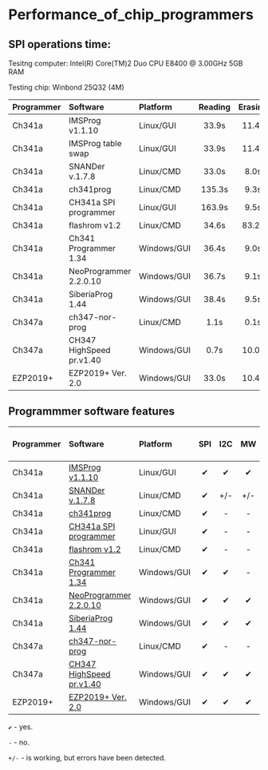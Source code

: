 # Performance_of_chip_programmers

## SPI operations time:

Tesitng computer: Intel(R) Core(TM)2 Duo CPU     E8400  @ 3.00GHz 5GB RAM

Testing chip: Winbond 25Q32 (4M)

| Programmer |       Software          |  Platform  | Reading | Erasing |  Writing | Veryfying |
| :---       |       :---              |     :---   |   :---: |   :---: |   :---:  |   :---:   |
| Ch341a     | IMSProg v1.1.10         | Linux/GUI  |  33.9s  |  11.4s  |  328.5s  |   33.9s   |
| Ch341a     | IMSProg table swap      | Linux/GUI  |  33.9s  |  11.4s  | 327.8s   |   33.9s   |
| Ch341a     | SNANDer v.1.7.8         | Linux/CMD  |  33.0s  |   8.0s  | 327.0s   |   33.0s   |
| Ch341a     | ch341prog               | Linux/CMD  | 135.3s  |   9.3s  | 359.5s   |  135.3s   |
| Ch341a     | CH341a SPI programmer   | Linux/GUI  | 163.9s  |   9.5s  | 359.7s   |  163.8s   |
| Ch341a     | flashrom v1.2           | Linux/CMD  |  34.6s  |  83.2s  | 132.7s   |   34.5s   |
| Ch341a     | Ch341 Programmer 1.34   | Windows/GUI|  36.4s  |   9.0s  | 231.4s   |   36.4s   |
| Ch341a     | NeoProgrammer 2.2.0.10  | Windows/GUI|  36.7s  |   9.1s  | 220.8s   |   36.7s   | 
| Ch341a     | SiberiaProg 1.44        | Windows/GUI|  38.4s  |   9.5s  | 175.3s   |   38.4s   | 
| Ch347a     | ch347-nor-prog          | Linux/CMD  |   1.1s  |   0.1s  |  28.9s   |    1.1s   |
| Ch347a     | СH347 HighSpeed pr.v1.40| Windows/GUI|   0.7s  |  10.0s  |   8.1s   |    0.7s   |
| EZP2019+   | EZP2019+ Ver. 2.0       | Windows/GUI|  33.0s  |  10.4s  |  38.7s   |   33.0s   |

## Programmmer software features

| Programmer | Software                |  Platform  | SPI | I2C | MW | Edit SR | SFDP view | Security area view |.bin|.hex|
| :---       |       :---              |     :---   |:---:|:---:|:---:| :---:  |   :---:   |   :---:   |:---:|:---:|
| Ch341a     | [IMSProg v1.1.10](https://github.com/bigbigmdm/IMSProg)         | Linux/GUI  | ✔   | ✔   | ✔   |  ✔     |     +     |  -  | ✔ | ✔ |
| Ch341a     | [SNANDer v.1.7.8](https://github.com/McMCCRU/SNANDer)         | Linux/CMD  | ✔   |+/-  |+/-  |  -     |     -     |  -  | ✔ | - |
| Ch341a     | [ch341prog](https://github.com/setarcos/ch341prog)               | Linux/CMD  | ✔   | -   | -   |  -     |     -     |  -  | ✔ | - |
| Ch341a     | [CH341a SPI programmer](https://github.com/bigbigmdm/CH341a_spi_programmer)   | Linux/GUI  | ✔   | -   | -   |  -     |     -     |  -  | ✔ | - |
| Ch341a     | [flashrom v1.2](https://flashrom.org/)           | Linux/CMD  | ✔   | -   | -   |  -     |     -     |  -  | ✔ | - |
| Ch341a     | [Ch341 Programmer 1.34](https://github.com/YTEC-info/CH341A-Softwares/blob/main/Programas/Windows/CH341Programmer/CH341Programmer%20V1.38/Ch341Programmer.exe?ysclid=ls2wxkusch126636141)   | Windows/GUI| ✔   | ✔   | -   |  -     |     -     |  -  | ✔ | ✔ |
| Ch341a     | [NeoProgrammer 2.2.0.10](https://www.dwdvb.com/neoprogrammer-new-update-v2-2-0-10/)  | Windows/GUI| ✔   | ✔   | ✔   |  -     |     -     |  -  | ✔ | ✔ |
| Ch341a     | [SiberiaProg 1.44](https://ch341a.com/download/ch341a-siberiaprog-version-1-44)        | Windows/GUI| ✔   | ✔   | ✔   |  ✔     |     -     |  ✔  | ✔ | ✔ |
| Ch347a     | [ch347-nor-prog](https://github.com/981213/ch347-nor-prog)          | Linux/CMD  | ✔   | -   | -   |  -     |     -     |  -  | ✔ | - |
| Ch347a     | [СH347 HighSpeed pr.v1.40](http://www.yaojiedianzi.com/index.php?m=Product&a=show&id=19)| Windows/GUI| ✔   | ✔   | ✔   |  -     |     -     |  -  | ✔ | ✔ |
| EZP2019+   | [EZP2019+ Ver. 2.0](https://github.com/acontini/EZP2019)       | Windows/GUI| ✔   | ✔   | ✔   |  -     |     -     |  -  | ✔ | ✔ |

`✔` - yes.

`-`  - no.

`+/-` - is working, but errors have been detected.
